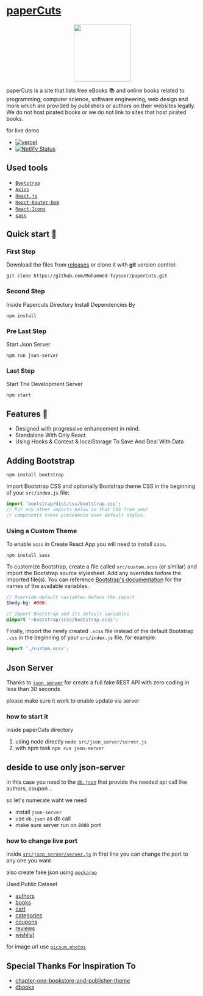 # [paperCuts][vercel-live]

<div style='text-align:center;'>
  <a href='https://papercuts.vercel.app/'>
    <img src='src/assets/images/favicon.png' height='150px' style='display:block;margin: auto;'>
  </a>
</div>

paperCuts is a site that lists free eBooks 📚 and online books related to programming, computer science, software engineering, web design and more which are provided by publishers or authors on their websites legally. We do not host pirated books or we do not link to sites that host pirated books.

for live demo

- [![vercel](https://img.shields.io/badge/-vercel-05122A?style=plastic&logo=vercel)][vercel-live]
- [![Netlify Status](https://api.netlify.com/api/v1/badges/e892e00f-462d-447b-8941-f45d11701c94/deploy-status)][netlify-live]

[vercel-live]: https://papercuts.vercel.app/
[netlify-live]: https://papercuts-project.netlify.app/

## Used tools

- [`Bootstrap`](https://getbootstrap.com/)
- [`Axios`](https://axios-http.com/)
- [`React.js`](https://reactjs.org/)
- [`React-Router-Dom`](https://reactrouter.com/docs/en/v6/getting-started/tutorial)
- [`React-Icons`](https://react-icons.github.io/react-icons)
- [`sass`](https://sass-lang.com/)

## Quick start 🚀

### First Step

Download the files from [releases](https://github.com/Mohammed-Taysser/paperCuts/releases) or clone it with **git** version control:

```shell
git clone https://github.com/Mohammed-Taysser/paperCuts.git
```

### Second Step

Inside Papercuts Directory Install Dependencies By

```shell
npm install
```

### Pre Last Step

Start Json Server

```shell
npm run json-server
```

### Last Step

Start The Development Server

```shell
npm start
```

## Features 💬

- Designed with progressive enhancement in mind.
- Standalone With Only React
- Using Hooks & Context & localStorage To Save And Deal With Data

## Adding Bootstrap

```shell
npm install bootstrap
```

Import Bootstrap CSS and optionally Bootstrap theme CSS in the beginning of your `src/index.js` file:

```js
import 'bootstrap/dist/css/bootstrap.css';
// Put any other imports below so that CSS from your
// components takes precedence over default styles.
```

### Using a Custom Theme

To enable `scss` in Create React App you will need to install `sass`.

```shell
npm install sass
```

To customize Bootstrap, create a file called `src/custom.scss` (or similar) and import the Bootstrap source stylesheet. Add any overrides before the imported file(s). You can reference [Bootstrap's documentation](https://getbootstrap.com/docs/4.6/getting-started/theming/#variable-defaults) for the names of the available variables.

```scss
// Override default variables before the import
$body-bg: #000;

// Import Bootstrap and its default variables
@import '~bootstrap/scss/bootstrap.scss';
```

Finally, import the newly created `.scss` file instead of the default Bootstrap `.css` in the beginning of your `src/index.js` file, for example:

```js
import './custom.scss';
```

## Json Server

Thanks to [`json server`](https://www.npmjs.com/package/json-server) for create a full fake REST API with zero coding in less than 30 seconds

please make sure it work to enable update via server

### how to start it

inside paperCuts directory

1. using node directly `node src/json_server/server.js`
2. with npm task `npm run json-server`

## deside to use only json-server

in this case you need to the [`db.json`](src/api/db.json) that provide the needed api call like authors, coupon ..

so let's numerate waht we need

- install `json-server`
- use `db.json` as db call
- make sure server run on `8080` port

### how to change live port

inside [`src/json_server/server.js`](https://github.com/Mohammed-Taysser/paperCuts/blob/a6a2357d838063f6641a75b98485f388d8d608f3/src/json_server/server.js#L1) in first line you can change the port to any one you want

also create fake json using [`mockaroo`](https://mockaroo.com/)

Used Public Dataset

- [authors](https://mockaroo.com/8b7588a0)
- [books](https://mockaroo.com/2ae647e0)
- [cart](https://mockaroo.com/b5bf7990)
- [categories](https://mockaroo.com/386903)
- [coupons](https://mockaroo.com/fb04ecc0)
- [reviews](https://mockaroo.com/2ae647e0)
- [wishlist](https://mockaroo.com/b5bf7990)

for image url use [`picsum.photos`](https://picsum.photos/)

## Special Thanks For Inspiration To

- [chapter-one-bookstore-and-publisher-theme](https://themeforest.net/item/chapterone-bookstore-and-publisher-theme/24715791)
- [dbooks](https://www.dbooks.org/)
